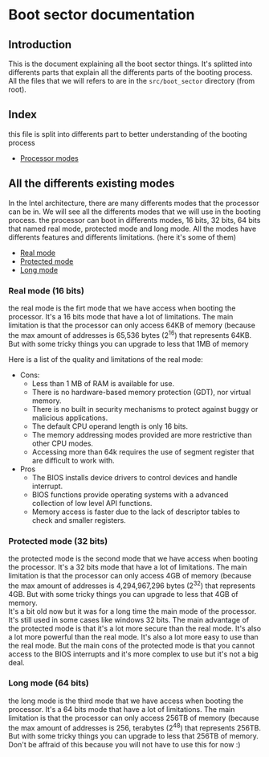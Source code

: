 # Boot sector documentation

## Introduction

This is the document explaining all the boot sector things. It's splitted into differents parts that explain all the differents parts of the booting process. All the files that we will refers to are in the `src/boot_sector` directory (from root).

## Index

this file is split into differents part to better understanding of the booting process

- [Processor modes](#processor-modes)

## All the differents existing modes <a name="processor-modes"></a>

In the Intel architecture, there are many differents modes that the processor can be in. We will see all the differents modes that we will use in the booting process. the processor can boot in differents modes, 16 bits, 32 bits, 64 bits that named real mode, protected mode and long mode. All the modes have differents features and differents limitations. (here it's some of them)
- [Real mode](#real-mode)
- [Protected mode](#protected-mode)
- [Long mode](#long-mode)

### Real mode (16 bits) <a name="real-mode"></a>

the real mode is the firt mode that we have access when booting the processor. It's a 16 bits mode that have a lot of limitations. The main limitation is that the processor can only access 64KB of memory (because the max amount of addresses is 65,536 bytes (2<sup>16</sup>) that represents 64KB. But with some tricky things you can upgrade to less that 1MB of memory

Here is a list of the quality and limitations of the real mode:
- Cons:
    - Less than 1 MB of RAM is available for use.
    - There is no hardware-based memory protection (GDT), nor virtual memory.
    - There is no built in security mechanisms to protect against buggy or malicious applications.
    - The default CPU operand length is only 16 bits.
    - The memory addressing modes provided are more restrictive than other CPU modes.
    - Accessing more than 64k requires the use of segment register that are difficult to work with.
- Pros
    - The BIOS installs device drivers to control devices and handle interrupt.
    - BIOS functions provide operating systems with a advanced collection of low level API functions.
    - Memory access is faster due to the lack of descriptor tables to check and smaller registers.

### Protected mode (32 bits) <a name="protected-mode"></a>

the protected mode is the second mode that we have access when booting the processor. It's a 32 bits mode that have a lot of limitations. The main limitation is that the processor can only access 4GB of memory (because the max amount of addresses is 4,294,967,296 bytes (2<sup>32</sup>) that represents 4GB. But with some tricky things you can upgrade to less that 4GB of memory. \
It's a bit old now but it was for a long time the main mode of the processor. It's still used in some cases like windows 32 bits. The main advantage of the protected mode is that it's a lot more secure than the real mode. It's also a lot more powerful than the real mode. It's also a lot more easy to use than the real mode. But the main cons of the protected mode is that you cannot access to the BIOS interrupts and it's more complex to use but it's not a big deal.

### Long mode (64 bits) <a name="long-mode"></a>

the long mode is the third mode that we have access when booting the processor. It's a 64 bits mode that have a lot of limitations. The main limitation is that the processor can only access 256TB of memory (because the max amount of addresses is 256, terabytes (2<sup>48</sup>) that represents 256TB. But with some tricky things you can upgrade to less that 256TB of memory. \
Don't be affraid of this because you will not have to use this for now :)